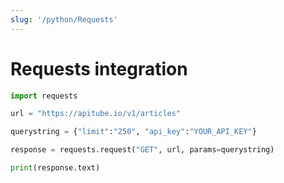 ```yaml
---
slug: '/python/Requests'
---
```


# Requests integration

```python
import requests

url = "https://apitube.io/v1/articles"

querystring = {"limit":"250", "api_key":"YOUR_API_KEY"}

response = requests.request("GET", url, params=querystring)

print(response.text)
```
